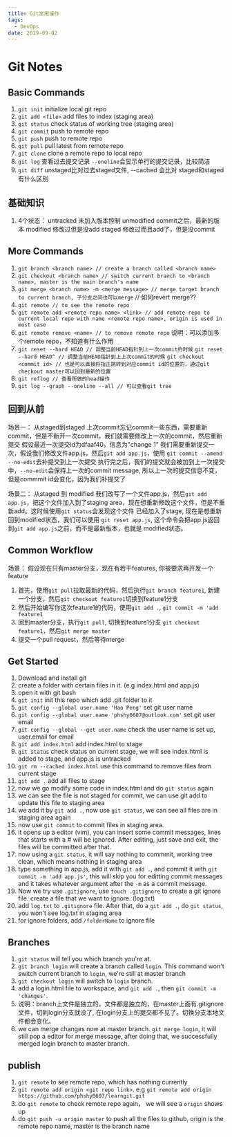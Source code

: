 ```yaml
---
title: Git常用操作
tags:
  - DevOps
date: 2019-09-02
---
```

# Git Notes

## Basic Commands
1. ``git init`` initialize local git repo
2. ``git add <file>`` add files to index (staging area)
3. ``git status`` check status of working tree (staging area) 
4. ``git commit`` push to remote repo
5. ``git push`` push to remote repo
6. ``git pull`` pull latest from remote repo
7. ``git clone`` clone a remote repo to local repo
8. ``git log`` 查看过去提交记录 `--oneline`会显示单行的提交记录，比较简洁 
9. ``git diff`` unstaged比对过去staged文件, --cached 会比对 staged和staged有什么区别

## 基础知识
1. 4个状态：
untracked 未加入版本控制 
unmodified commit之后，最新的版本
modified 修改过但是没add 
staged 修改过而且add了，但是没commit

## More Commands
1. ``git branch <branch name> // create a branch called <branch name>``
2. ``git checkout <branch name> // switch current branch to <branch name>, master is the main branch's name``
3. ``git merge <branch name> -m <merge message> // merge target branch to current branch, 子分支之间也可以merge`` // 如何revert merge??
4. ``git remote // to see the remote repo``
5. ``git remote add <remote repo name> <link> // add remote repo to current local repo with name <remote repo name>, origin is used in most case``
6. ``git remote remove <name> // to remove remote repo`` 说明：可以添加多个remote repo，不知道有什么作用
7. ``git reset --hard HEAD // 调整当前HEAD指针到上一次commit的时候``
   ``git reset --hard HEAD^ // 调整当前HEAD指针到上上次commit的时候``
   ``git checkout <commit id> // 也是可以直接将指正跳转到对应commit id的位置的，通过git checkout master可以回到最新的位置``
8. ``git reflog // 查看所做的head操作``
9. ``git log --graph --oneline --all // 可以查看git tree``

## 回到从前
场景一：
从staged到staged 
上次commit忘记commit一些东西，需要重新commit，但是不新开一次commit，我们就需要修改上一次的commit，然后重新提交
假设最近一次提交id为dfaaf40，信息为"change 1"
我们需要重新提交一次，假设我们修改文件app.js，然后``git add app.js``，使用 ``git commit --amend --no-edit``去补提交到上一次提交
执行完之后，我们的提交就会被加到上一次提交中，``--no-edit``会保持上一次的commit message, 所以上一次的提交信息不变，但是commmit id会变化，因为我们补提交了

场景二：
从staged 到 modified
我们改写了一个文件app.js，然后``git add app.js``，把这个文件加入到了staging area，现在想重新修改这个文件，但是不重新add。这时候使用``git status``会发现这个文件
已经加入了stage, 现在是想重新回到modified状态，我们可以使用 ``git reset app.js``, 这个命令会把app.js返回到``git add app.js``之前，而不是最新版本，也就是
modified状态。

## Common Workflow
场景： 假设现在只有master分支，现在有若干features, 你被要求再开发一个feature
1. 首先，使用`git pull`拉取最新的代码，然后执行`git branch feature1`, 新建一个分支，然后`git checkout feature1`切换到feature1分支
2. 然后开始编写你这次feature1的代码，使用`git add .`, `git commit -m 'add feature1`
3. 回到master分支，执行`git pull`, 切换到feature1分支 `git checkout feature1`，然后`git merge master`
4. 提交一个pull request，然后等待merge

## Get Started
1. Download and install git
2. create a folder with certain files in it. (e.g index.html and app.js)
3. open it with git bash
4. ``git init`` init this repo which add .git folder to it
5. ``git config --global user.name 'Hao Peng'`` set git user name
6. ``git config --global user.name 'phshy0607@outlook.com'`` set git user email
7. ``git config --global --get user.name`` check the user name is set up, user.email for email
8. ``git add index.html`` add index.html to stage
9. ``git status``  check status on current stage, we will see index.html is added to stage, and app.js is untracked
10. ``git rm --cached index.html`` use this command to remove files from current stage
11. ``git add .`` add all files to stage
12. now we go modify some code in index.html and do ``git status`` again
13. we can see the file is not staged for commit, we can use git add to update this file to staging area
14. we add it by ``git add .``, now use ``git status``, we can see all files are in staging area again
15. now use ``git commit`` to commit files in staging area.
16. it opens up a editor (vim), you can insert some commit messages, lines that starts with a # will be ignored.
    After editing, just save and exit, the files will be committed after that.
17. now using a ``git status``, it will say nothing to commmit, working tree clean, which means nothing in staging area
18. type something in app.js, add it with ``git add .``, and commit it with ``git commit -m 'add app.js'``, this will skip you for editting commit messages
    and it takes whatever argument after the ``-m`` as a commit message.
19. Now we try use ``.gitignore``, use ``touch .gitignore`` to create a git ignore file. create a file that we want to ignore. (log.txt)
20. add ``log.txt`` to ``.gitignore`` file. After that, do a ``git add .``, do ``git status``, you won't see log.txt in staging area
21. for ignore folders, add ``/folderName`` to ignore file

## Branches
1. ``git status`` will tell you which branch you're at.
2. ``git branch login`` will create a branch called ``login``. This command won't switch current branch to ``login``, we're still at master branch
3. ``git checkout login`` will switch to ``login`` branch.
4. add a login.html file to workspace, and ``git add .``, then ``git commit -m 'changes'``.
5. 说明：branch上文件是独立的，文件都是独立的，在master上面有.gitignore文件，切到login分支就没了, 在login分支上的提交都不见了。切换分支本地文件都会变化。
6. we can merge changes now at master branch. ``git merge login``, it will still pop a editor for merge message, after doing that, we successfully merged login
    branch to master branch.

## publish
1. ``git remote`` to see remote repo, which has nothing currently
2. ``git remote add origin <git repo link>``. e.g ``git remote add origin https://github.com/phshy0607/learngit.git``
3. do ``git remote`` to check remote repo again， we will see a ``origin`` shows up
4. do ``git push -u origin master`` to push all the files to github, origin is the remote repo name, master is the branch name
